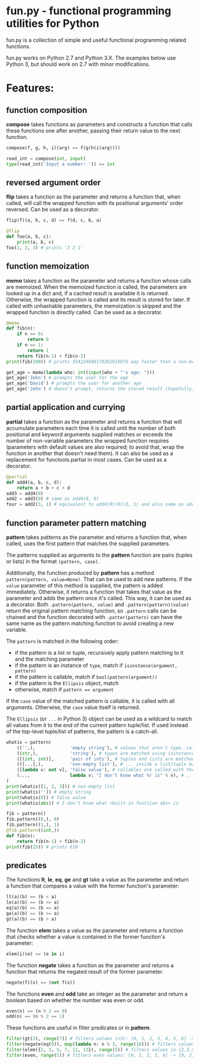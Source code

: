 fun.py - functional programming utilities for Python
====================================================

fun.py is a collection of simple and useful functional programming related functions.

fun.py works on Python 2.7 and Python 3.X. The examples below use Python 3, but should work on 2.7 with minor modifications.

Features:
=========

function composition
--------------------

**compose** takes functions as parameters and constructs a function that calls these functions one after another, passing their return value to the next function.

```python
compose(f, g, h, i)(arg) == f(g(h(i(arg))))

read_int = compose(int, input)
type(read_int('Input a number: ')) == int
```

reversed argument order
-----------------------

**flip** takes a function as the parameter and returns a function that, when called, will call the wrapped function with its positional arguments' order reversed.
Can be used as a decorator.

```python
flip(f)(a, b, c, d) == f(d, c, b, a)

@flip
def foo(a, b, c):
    print(a, b, c)
foo(1, 2, 3) # prints '3 2 1'
```

function memoization
--------------------

**memo** takes a function as the parameter and returns a function whose calls are memoized. When the memoized function is called, the parameters are looked up in a dict and, if a cached result is available it is returned. Otherwise, the wrapped function is called and its result is stored for later. If called with unhashable parameters, the memoization is skipped and the wrapped function is directly called.
Can be used as a decorator.

```python
@memo
def fib(n):
    if n == 0:
        return 0
    if n == 1:
        return 1
    return fib(n-1) + fib(n-2)
print(fib(100)) # prints 354224848179261915075 way faster than a non-memoized version would

get_age = memo(lambda who: int(input(who + "'s age: ")))
get_age('John') # prompts the user for the age
get_age('David') # prompts the user for another age
get_age('John') # doesn't prompt, returns the stored result (hopefully, it wasn't just John's birthday)
```

partial application and currying
--------------------------------

**partial** takes a function as the parameter and returns a function that will accumulate parameters each time it is called until the number of both positional and keyword arguments supplied matches or exceeds the number of non-variable parameters the wrapped function requires (parameters with default values are also required; to avoid that, wrap the function in another that doesn't need them). It can also be used as a replacement for functools.partial in most cases.
Can be used as a decorator.

```python
@partial
def add4(a, b, c, d):
    return a + b + c + d
add3 = add4(0)
add2 = add3(0) # same as add4(0, 0)
four = add2(3, 1) # equivalent to add4(0)(0)(3, 1) and also same as add4(0, 0, 3, 1)
```

function parameter pattern matching
-----------------------------------

**pattern** takes patterns as the parameter and returns a function that, when called, uses the first pattern that matches the supplied parameters.

The patterns supplied as arguments to the **pattern** function are pairs (tuples or lists) in the format `(pattern, case)`.

Additionally, the function produced by **pattern** has a method `pattern(pattern, value=None)`. That can be used to add new patterns. If the `value` parameter of this method is supplied, the pattern is added immediately. Otherwise, it returns a function that takes that value as the parameter and adds the pattern once it's called. This way, it can be used as a decorator. Both `.pattern(pattern, value)` and `.pattern(pattern)(value)` return the original pattern matching function, so `.pattern` calls can be chained and the function decorated with `.patter(pattern)` can have the same name as the pattern matching function to avoid creating a new variable.

The `pattern` is matched in the following order:

- if the pattern is a list or tuple, recursively apply pattern matching to it and the matching parameter
- if the pattern is an instance of `type`, match if `isinstance(argument, pattern)`
- if the pattern is callable, match if `bool(pattern(argument))`
- if the pattern is the `Ellipsis` object, match
- otherwise, match if `pattern == argument`

If the `case` value of the matched pattern is callable, it is called with all arguments. Otherwise, the `case` value itself is returned.

The `Ellipsis` (or `...` in Python 3) object can be used as a wildcard to match all values from it to the end of the current pattern tuple/list. If used instead of the top-level tuple/list of patterns, the pattern is a catch-all.

```python
whatis = pattern(
    (('',),             'empty string'), # values that aren't type, callable, list, tuple and ... are matched using ==
    ((str,),            'string'), # types are matched using isinstance (and patterns are matched in order, so '' will match the previous pattern and not this)
    ([(int, int)],      'pair of ints'), # tuples and lists are matched recursively (also, lists can be used as patterns instead of tuples)
    (([...],),          'non-empty list'), # ... inside a list/tuple matches one or more elements
    ([lambda v: not v], 'false value'), # callables are called with the value and match if their return value evaluates as True
    (...,               lambda v: "I don't know what %r is" % v), # ... is a catch-all pattern
)
print(whatis([1, 2, 3])) # non-empty list
print(whatis('')) # empty string
print(whatis(0)) # false value
print(whatis(abs)) # I don't know what <built-in function abs> is

fib = pattern()
fib.pattern((0,), 0)
fib.pattern((1,), 1)
@fib.pattern((int,))
def fib(n):
    return fib(n-1) + fib(n-2)
print(fib(15)) # prints 610
```

predicates
----------

The functions **lt**, **le**, **eq**, **ge** and **gt** take a value as the parameter and return a function that compares a value with the former function's parameter:

```python
lt(a)(b) == (b < a)
le(a)(b) == (b <= a)
eq(a)(b) == (b == a)
ge(a)(b) == (b >= a)
gt(a)(b) == (b > a)
```

The function **elem** takes a value as the parameter and returns a function that checks whether a value is contained in the former function's parameter:

```python
elem(i)(e) == (e in i)
```

The function **negate** takes a function as the parameter and returns a function that returns the negated result of the former parameter.

```python
negate(f)(x) == (not f(x))
```

The functions **even** and **odd** take an integer as the parameter and return a boolean based on whether the number was even or odd.

```python
even(n) == (n % 2 == 0)
odd(n) == (n % 2 == 1)
```

These functions are useful in filter predicates or in **pattern**.

```python
filter(gt(3), range(7)) # filters values (>3): [0, 1, 2, 3, 4, 5, 6] -> [4, 5, 6]
filter(negate(eq(0)), map(lambda n: n % 3, range(10))) # filters values (!=0): [0, 1, 2, 0, 1, 2, 0, 1, 2, 0] -> [1, 2, 1, 2, 1, 2]
filter(elem({2, 3, 5, 7, 11, 13}), range(5)) # filters values in {2,3,5,7}: [0, 1, 2, 3, 4] -> [2, 3]
filter(even, range(5)) # fitlers even values: [0, 1, 2, 3, 4] -> [0, 2, 4]
```
